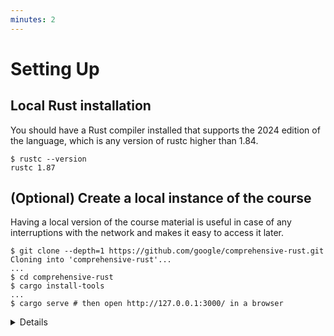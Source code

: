 ```yaml
---
minutes: 2
---
```


# Setting Up

## Local Rust installation

You should have a Rust compiler installed that supports the 2024 edition of the
language, which is any version of rustc higher than 1.84.

```console
$ rustc --version 
rustc 1.87
```

<!--

  tim: Adding this for later while I'm here.
  tim: We should be able to avoid this by just relying on the `cc` crate

We recommend that you install the [Bazel build system](https://bazel.build/install).
This will allow you to easily compile project that combine multiple languages.

-->

## (Optional) Create a local instance of the course

Having a local version of the course material is useful in case of any interruptions with the network and makes it easy to access it later.

```console
$ git clone --depth=1 https://github.com/google/comprehensive-rust.git
Cloning into 'comprehensive-rust'...
...
$ cd comprehensive-rust
$ cargo install-tools
...
$ cargo serve # then open http://127.0.0.1:3000/ in a browser
```


<details>

Ask everyone to confirm that everyone is able to execute `rustc` with a version older that 1.87.

For those people who do not,  tell them that we'll resolve that in the break.

</details>